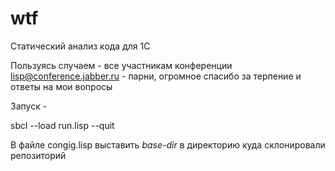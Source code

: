 wtf
===

Статический анализ кода для 1С


Пользуясь случаем - все участникам конференции lisp@conference.jabber.ru - парни, огромное спасибо за терпение и ответы на мои вопросы



Запуск - 

sbcl --load run.lisp --quit

В файле congig.lisp выставить *base-dir* в директорию куда склонировали репозиторий
